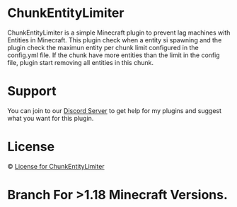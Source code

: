 # ChunkEntityLimiter

ChunkEntityLimiter is a simple Minecraft plugin to prevent lag machines with Entities in Minecraft. This plugin check when a entity si spawning and the plugin check
the maximun entity per chunk limit configured in the config.yml file. If the chunk have more entities than the limit in the config file, plugin start removing all
entities in this chunk.

# Support
You can join to our [Discord Server](https://discord.gg/epDPg4h7e9) to get help for my plugins and suggest what you want for this plugin.

# License
&copy; [License for ChunkEntityLimiter](https://github.com/PonnyTheLight/ChunkEntityLimiter/blob/master/LICENSE "License for ChunkEntityLimiter")

# Branch For >1.18 Minecraft Versions.